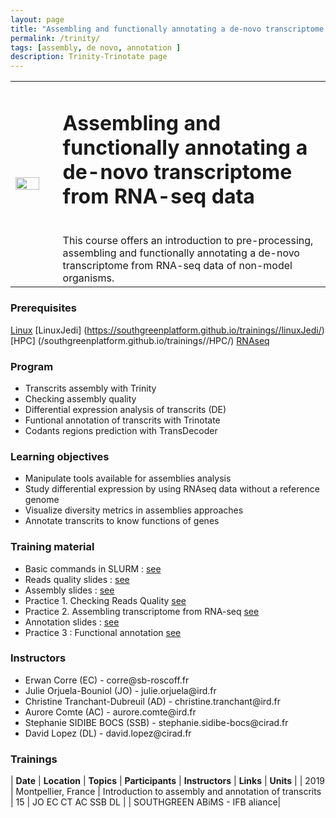```yaml
---
layout: page
title: "Assembling and functionally annotating a de-novo transcriptome from RNA-seq data"
permalink: /trinity/
tags: [assembly, de novo, annotation ]
description: Trinity-Trinotate page
---
```

<table class="table-contact">
<tr>
<td width="15%"><img width="80%" src="{{ site.url }}/images/TrinotateLogo.png" alt="" />
</td>
<td>
<h1> Assembling and functionally annotating a de-novo transcriptome from RNA-seq data </h1><br />
This course offers an introduction to pre-processing, assembling and functionally annotating a de-novo transcriptome from RNA-seq data of non-model organisms.
</td>
</tr>
</table>

### Prerequisites
[Linux](https://southgreenplatform.github.io/trainings/linux/)
[LinuxJedi] (https://southgreenplatform.github.io/trainings//linuxJedi/)
[HPC] (/southgreenplatform.github.io/trainings//HPC/)
[RNAseq](https://southgreenplatform.github.io/trainings/rnaseq/)

<div id="colonne1">
<h3>Program</h3>
<ul>
<li> Transcrits assembly with Trinity  </li>
<li> Checking assembly quality  </li>
<li> Differential expression analysis of transcrits (DE)  </li>
<li> Funtional annotation of transcrits with Trinotate </li> 
<li> Codants regions prediction with TransDecoder </li>
</ul>
</div>

<div id="colonne2">
<h3>Learning objectives</h3>
<ul>
<li> Manipulate tools available for assemblies analysis </li>
<li> Study differential expression by using RNAseq data without a reference genome </li>
<li> Visualize diversity metrics in assemblies approaches </li>
<li> Annotate transcrits to know functions of genes  </li>
</ul>
</div>


<div id="colonne3">
<h3>Training material</h3>
<ul>
<li>Basic commands in SLURM : <a target="_blank" href="{{ site.url }}/slurm/">see</a></li>   
<li>Reads quality slides : <a target="_blank" href="{{ site.url }}/files/cleaning_2019.pdf">see</a></li>
<li>Assembly slides : <a target="_blank" href="{{ site.url }}/files/trinity_2019.pdf">see</a></li>
<li>Practice 1. Checking Reads Quality <a target="_blank" href="{{ site.url }}/trinityTrinotate/TP-trinity/#practice-1">see</a> </li>
<li>Practice 2. Assembling transcriptome from RNA-seq <a target="_blank" href="{{ site.url }}/trinityTrinotate/TP-trinity/#practice-2">see</a> </li>
<li>Annotation slides : <a target="_blank" href="{{ site.url }}/files/trinotate_2019.pdf">see</a></li>
<li>Practice 3 : Functional annotation <a target="_blank" href="{{ site.url }}/trinityTrinotate/TP-annotation">see</a> </li>
</ul>
</div>

<div id="nextInline" class="clearfix">
<h3>Instructors</h3>
<ul>
    <li> Erwan Corre (EC) - corre@sb-roscoff.fr </li>
    <li> Julie Orjuela-Bouniol (JO) - julie.orjuela@ird.fr</li> 
    <li> Christine Tranchant-Dubreuil (AD) - christine.tranchant@ird.fr </li>
    <li> Aurore Comte (AC) - aurore.comte@ird.fr</li>
    <li> Stephanie SIDIBE BOCS (SSB) -  stephanie.sidibe-bocs@cirad.fr </li>
    <li> David Lopez (DL) -  david.lopez@cirad.fr </li>
</ul>
</div>

### Trainings
 
| **Date** | **Location** | **Topics** | **Participants** | **Instructors** | **Links** | **Units** |
| 2019 | Montpellier, France |  Introduction to assembly and annotation of transcrits | 15 | JO EC CT AC SSB DL | | SOUTHGREEN ABiMS - IFB aliance|
